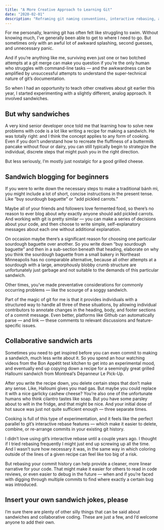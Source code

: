 ```yaml
---
title: "A More Creative Approach to Learning Git"
date: "2020-02-01"
description: "Reframing git naming conventions, interactive rebasing, and other fundamentals around cooking metaphors."
---
```


For me personally, learning git has often felt like struggling to swim. Without knowing much, I’ve generally been able to get to where I need to go. But sometimes only with an awful lot of awkward splashing, second guesses, and unnecessary panic.

And if you’re anything like me, surviving even just one or two botched attempts at a git merge can make you question if you’re the only human who struggles with command-line tasks — and the awkwardness can be amplified by unsuccessful attempts to understand the super-technical nature of git’s documentation.

So when I had an opportunity to teach other creatives about git earlier this year, I started experimenting with a slightly different, analog approach. It involved sandwiches.

## But why sandwiches

A very kind senior developer once told me that learning how to solve new problems with code is a lot like writing a recipe for making a sandwich. He was totally right: and I think the concept applies to any form of cooking. Even if you don’t understand how to recreate the fluffiness of a buttermilk pancake without flour or dairy, you can still typically begin to strategize the individual, discrete steps that might push you in the right direction.

But less seriously, I’m mostly just nostalgic for a good grilled cheese.

## Sandwich blogging for beginners

If you were to write down the necessary steps to make a traditional bánh mì, you might include a lot of short, concise instructions in the present tense. Like “buy sourdough baguette” or “add pickled carrots.”

Maybe all of your friends and followers love fermented food, so there’s no reason to ever blog about _why_ exactly anyone should add pickled carrots. And working with git is pretty similar — you can make a series of decisions about your code, and then choose to write simple, self-explanatory messages about each one without additional explanation.

On occasion maybe there’s a significant reason for choosing one particular sourdough baguette over another. So you write down “buy sourdough baguette” and then in a sub-section beneath that heading, elaborate on why you think the sourdough baguette from a small bakery in Northeast Minneapolis has no comparable alternative, because all other attempts at a sourdough with a large, amorphously blobby crumb structure are unfortunately just garbage and not suitable to the demands of this particular sandwich.

Other times, you’ve made preventative considerations for commonly occurring problems — like the scourge of a soggy sandwich.

Part of the magic of git for me is that it provides individuals with a structured way to handle all three of these situations, by allowing individual contributors to annotate changes in the heading, body, and footer sections of a commit message. Even better, platforms like Github can automatically parse — and link — these comments to relevant discussions and feature-specific issues.

## Collaborative sandwich arts

Sometimes you need to get inspired before you can even commit to making a sandwich, much less write about it. So you spend an hour watching videos from the Bon Appétit test kitchen to get into an experimental mood, and eventually end up copying down a recipe for a seemingly great grilled Halloumi sandwich from Montreal’s Dépanneur Le Pick-Up.

After you write the recipe down, you delete certain steps that don’t make any sense. Like, Halloumi gives you mad gas. But maybe you could replace it with a nice garlicky cashew cheese? You’re also one of the unfortunate humans who think cilantro tastes like soap. But you have some parsley about to wilt in the fridge, and that might be nice. And your initial dose of hot sauce was just not quite sufficient enough — three separate times.

Cooking is full of this type of experimentation, and it feels like the perfect parallel to git’s interactive rebase features — which make it easier to delete, combine, or re-arrange commits in your existing git history.

I didn’t love using git’s interactive rebase until a couple years ago. I thought if I tried rebasing frequently I might just end up screwing up all the time. And I wasn’t sure how necessary it was, in the same way in which coloring outside of the lines of a given recipe can feel like too big of a risk.

But rebasing your commit history can help provide a cleaner, more linear narrative for your code. That might make it easier for others to read in code reviews, or even easier to debug in the future — when and if you’re faced with digging through multiple commits to find where exactly a certain bug was introduced.

## Insert your own sandwich jokes, please

I’m sure there are plenty of other silly things that can be said about sandwiches and collaborative coding. These are just a few, and I’d welcome anyone to add their own.
